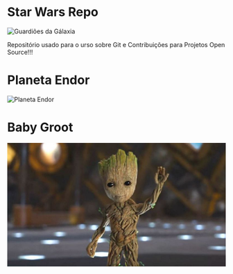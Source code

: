# Star Wars Repo

![Guardiões da Gálaxia](./guardioes-da-galaxia.jpg)


Repositório usado para o urso sobre Git e Contribuições para Projetos Open Source!!!

# Planeta Endor

![Planeta Endor](./PlanetEndor.jpg)


# Baby Groot

![Baby Groot](./baby-groot.jpg)
